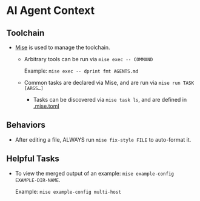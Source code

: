# AI Agent Context

## Toolchain

- [Mise](http://mise.jdx.dev/) is used to manage the toolchain.
  - Arbitrary tools can be run via `mise exec -- COMMAND`

    Example: `mise exec -- dprint fmt AGENTS.md`

  - Common tasks are declared via Mise, and are run via `mise run TASK [ARGS…]`

    - Tasks can be discovered via `mise task ls`, and are defined in [.mise.toml](./.mise.toml)

## Behaviors

- After editing a file, ALWAYS run `mise fix-style FILE` to auto-format it.

## Helpful Tasks

- To view the merged output of an example: `mise example-config EXAMPLE-DIR-NAME`.

  Example: `mise example-config multi-host`
